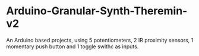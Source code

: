 # Arduino-Granular-Synth-Theremin-v2
An Arduino based projects, using 5 potentiometers, 2 IR proximity sensors, 1 momentary push button and 1 toggle swithc  as inputs.
